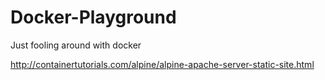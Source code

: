 # Docker-Playground
Just fooling around with docker



http://containertutorials.com/alpine/alpine-apache-server-static-site.html